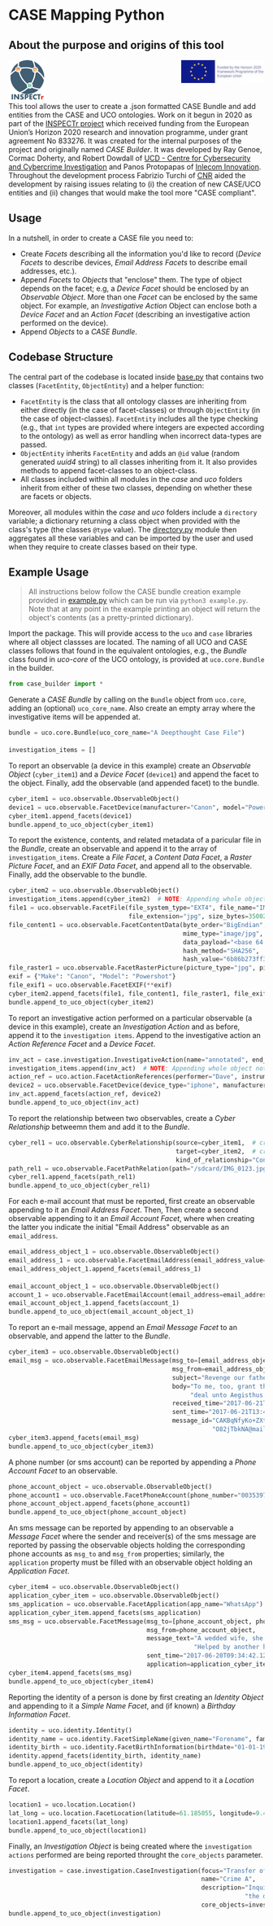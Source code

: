 # CASE Mapping Python

## About the purpose and origins of this tool

<img src="img/proj-logo.png" align="left" height=80 alt="INSPECTr Logo" >
<img src="img/EU-H2020.jpg" align="right" alt="EU Flag" height=45>
</br></br></br></br>


This tool allows the user to create a .json formatted CASE Bundle and add entities from the CASE and UCO ontologies. Work on it begun in 2020 as part of  the [INSPECTr project](https://inspectr-project.eu/) which received funding from the European Union’s Horizon 2020 research and innovation programme, under grant agreement No 833276. It was created for the internal purposes of the project and originally named _CASE Builder_. It was developed by Ray Genoe, Cormac Doherty, and Robert Dowdall of [UCD - Centre for Cybersecurity and Cybercrime Investigation](https://www.ucd.ie/cci/) and Panos Protopapas of [Inlecom Innovation](https://inlecom.gr/). Throughout the development process Fabrizio Turchi of [CNR](https://www.cnr.it/en) aided the development by raising issues relating to (i) the creation of new CASE/UCO entities and (ii) changes that would make the tool more "CASE compliant".


## Usage

In a nutshell, in order to create a CASE file you need to:

- Create _Facets_ describing all the information you'd like to record (_Device Facets_ to describe devices, _Email Address
  Facets_ to describe email addresses, etc.).
- Append _Facets_ to _Objects_ that "enclose" them. The type of object depends on the facet; e.g, a
  _Device Facet_ should be enclosed by an _Observable Object_. More than one _Facet_ can be enclosed by the same object.
  For example, an _Investigative Action_ Object can enclose both a _Device Facet_ and an _Action Facet_ (describing an
  investigative action performed on the device).
- Append _Objects_ to a _CASE Bundle_.


## Codebase Structure

The central part of the codebase is located inside [base.py](./case_builder/base.py) that contains two classes (`FacetEntity`, `ObjectEntity`) and a helper function:

- `FacetEntity` is the class that all ontology classes are inheriting from either directly (in the case of facet-classes) or through `ObjectEntity` (in the case of object-classes). `FacetEntity` includes all the type checking (e.g., that `int` types are provided where integers are expected according to the ontology) as well as error handling when incorrect data-types are passed.
- `ObjectEntity` inherits `FacetEntity` and adds an `@id` value (random generated _uuid4_ string) to all classes inheriting from it. It also provides methods to append facet-classes to an object-class.
- All classes included within all modules in the _case_ and _uco_ folders inherit from either of these two classes, depending on whether these are facets or objects.

Moreover, all modules within the _case_ and _uco_ folders include a `directory` variable; a dictionary returning a class object when provided with the class's type (the classes `@type` value). The [directory.py](./case_builder/directory.py) module then aggregates all these variables and can be imported by the user and used when they require to create classes based on their type.

## Example Usage

> All instructions below follow the CASE bundle creation example provided in [example.py](../example.py) which can be run via `python3 example.py`. Note that at any point in the example printing an object will return the object's contents (as a pretty-printed dictionary).

Import the package. This will provide access to the `uco` and `case` libraries where all object classses are located. The naming of all UCO and CASE classes follows that found in the equivalent ontologies, e.g., the _Bundle_
class found in _uco-core_ of the UCO ontology, is provided at `uco.core.Bundle` in the builder.

```python
from case_builder import *
```

Generate a _CASE Bundle_ by calling on the `Bundle` object from `uco.core`, adding an (optional) `uco_core_name`. Also create an empty array where the
investigative items will be appended at.

```python
bundle = uco.core.Bundle(uco_core_name="A Deepthought Case File")

investigation_items = []
```

To report an observable (a device in this example) create an _Observable Object_ (`cyber_item1`) and a _Device Facet_ (`device1`) and append the facet to the object. Finally, add
the observable (and appended facet) to the bundle.

```python
cyber_item1 = uco.observable.ObservableObject()
device1 = uco.observable.FacetDevice(manufacturer="Canon", model="PowerShot SX540")
cyber_item1.append_facets(device1)
bundle.append_to_uco_object(cyber_item1)
```

To report the existence, contents, and related metadata of a paricular file in the _Bundle_, create an observable and
append it to the array of `investigation_items`. Create a _File Facet_, a _Content Data Facet_, a _Raster Picture Facet_,
and an _EXIF Data Facet_, and append all to the observable. Finally, add the observable to the bundle.

```python
cyber_item2 = uco.observable.ObservableObject()
investigation_items.append(cyber_item2)  # NOTE: Appending whole object not just id
file1 = uco.observable.FacetFile(file_system_type="EXT4", file_name="IMG_0123.jpg", file_path="/sdcard/ImG_0123.jpg",
                                 file_extension="jpg", size_bytes=35002)
file_content1 = uco.observable.FacetContentData(byte_order="BigEndian", magic_number="/9j/ww==",
                                                mime_type="image/jpg", size_bytes=35000,
                                                data_payload="<base 64 encoded data of the file>",
                                                hash_method="SHA256",
                                                hash_value="6b86b273ff34fce19d6b804eff5a3f5747ada4eaa22f1d49c01e52ddb7875b4b")
file_raster1 = uco.observable.FacetRasterPicture(picture_type="jpg", picture_height=12345, picture_width=12346, bits_per_pixel=2)
exif = {"Make": "Canon", "Model": "Powershot"}
file_exif1 = uco.observable.FacetEXIF(**exif)
cyber_item2.append_facets(file1, file_content1, file_raster1, file_exif1)
bundle.append_to_uco_object(cyber_item2)
```

To report an investigative action performed on a particular observable (a device in this example), create an
_Investigation Action_ and as before, append it to the `investigation items`. Append to the investigative action an _Action Reference Facet_ and a
_Device Facet_.

```python
inv_act = case.investigation.InvestigativeAction(name="annotated", end_time="2010-01-15T18:59:43.25Z", start_time="2010-01-15T17:59:43.25Z")
investigation_items.append(inv_act)  # NOTE: Appending whole object not just id
action_ref = uco.action.FacetActionReferences(performer="Dave", instrument="DiskAnalysisTool", environment="Lab", location="Dublin")
device2 = uco.observable.FacetDevice(device_type="iphone", manufacturer="apple", model="6XS", serial="77")
inv_act.append_facets(action_ref, device2)
bundle.append_to_uco_object(inv_act)
```

To report the relationship between two observables, create a _Cyber Relationship_ betweemn them and add it to the _Bundle_.

```python
cyber_rel1 = uco.observable.CyberRelationship(source=cyber_item1,  # created previously in the example
                                              target=cyber_item2,  # created previously in the example
                                              kind_of_relationship="Contained_Within")
path_rel1 = uco.observable.FacetPathRelation(path="/sdcard/IMG_0123.jpg")
cyber_rel1.append_facets(path_rel1)
bundle.append_to_uco_object(cyber_rel1)
```

For each e-mail account that must be reported, first create an observable appending to it an _Email Address Facet_. Then,
Then create a second observable appending to it an _Email Account Facet_, where when creating the latter you indicate the initial
"Email Address" observable as an `email_address`.

```python
email_address_object_1 = uco.observable.ObservableObject()
email_address_1 = uco.observable.FacetEmailAddress(email_address_value="test@test.com", display_name="George Test")
email_address_object_1.append_facets(email_address_1)

email_account_object_1 = uco.observable.ObservableObject()
account_1 = uco.observable.FacetEmailAccount(email_address=email_address_object_1)
email_account_object_1.append_facets(account_1)
bundle.append_to_uco_object(email_account_object_1)
```

To report an e-mail message, append an _Email Message Facet_ to an observable, and append the latter to the _Bundle_.

```python
cyber_item3 = uco.observable.ObservableObject()
email_msg = uco.observable.FacetEmailMessage(msg_to=[email_address_object_1, email_address_object_2],
                                             msg_from=email_address_object_1,
                                             subject="Revenge our father",
                                             body="To me, too, grant this boon-dark death to "
                                                  "deal unto Aegisthus, and to 'scape my doom.",
                                             received_time="2017-06-21T13:44:23.40Z",
                                             sent_time="2017-06-21T13:44:22.19Z",
                                             message_id="CAKBqNfyKo+ZXtkz6DUjWpvHy6"
                                                        "O82jTbkNA@mail.gmail.com")
cyber_item3.append_facets(email_msg)
bundle.append_to_uco_object(cyber_item3)
```

A phone number (or sms account) can be reported by appending a _Phone Account Facet_ to an observable.

```python
phone_account_object = uco.observable.ObservableObject()
phone_account1 = uco.observable.FacetPhoneAccount(phone_number="0035397876543")
phone_account_object.append_facets(phone_account1)
bundle.append_to_uco_object(phone_account_object)
```

An sms message can be reported by appending to an observable a _Message Facet_ where the sender and receiver(s) of the
sms message are reported by passing the observable objects holding the corresponding phone accounts as `msg_to` and `msg_from` properties;
similarly, the `application` property must be filled with an observable object holding an _Application Facet_.

```python
cyber_item4 = uco.observable.ObservableObject()
application_cyber_item = uco.observable.ObservableObject()
sms_application = uco.observable.FacetApplication(app_name="WhatsApp")
application_cyber_item.append_facets(sms_application)
sms_msg = uco.observable.FacetMessage(msg_to=[phone_account_object, phone_account_object2],
                                      msg_from=phone_account_object,
                                      message_text="A wedded wife, she slays her lord, "
                                                   "Helped by another hand!",
                                      sent_time="2017-06-20T09:34:42.12Z",
                                      application=application_cyber_item)
cyber_item4.append_facets(sms_msg)
bundle.append_to_uco_object(cyber_item4)
```

Reporting the identity of a person is done by first creating an _Identity Object_ and appending to it a _Simple Name Facet_, and (if known)
a _Birthday Information Facet_.

```python
identity = uco.identity.Identity()
identity_name = uco.identity.FacetSimpleName(given_name="Forename", family_name="Family-name")
identity_birth = uco.identity.FacetBirthInformation(birthdate="01-01-1988")
identity.append_facets(identity_birth, identity_name)
bundle.append_to_uco_object(identity)
```

To report a location, create a _Location Object_ and append to it a _Location Facet_.

```python
location1 = uco.location.Location()
lat_long = uco.location.FacetLocation(latitude=61.185055, longitude=9.468836)
location1.append_facets(lat_long)
bundle.append_to_uco_object(location1)
```

Finally, an _Investigation Object_ is being created where the `investigation actions` performed are being reported throught the
`core_objects` parameter.

```python
investigation = case.investigation.CaseInvestigation(focus="Transfer of Illicit Materials",
                                                     name="Crime A",
                                                     description="Inquiry into the transfer of illicit materials and "
                                                                 "the devices used to do so",
                                                     core_objects=investigation_items)
bundle.append_to_uco_object(investigation)
```
